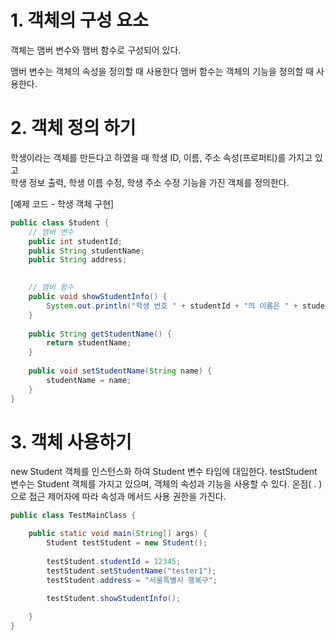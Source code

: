# 1. 객체의 구성 요소

객체는 맴버 변수와 맴버 함수로 구성되어 있다.

맴버 변수는 객체의 속성을 정의할 때 사용한다
맴버 함수는 객체의 기능을 정의할 때 사용한다.

# 2. 객체 정의 하기

학생이라는 객체를 만든다고 하였을 때 학생 ID, 이름, 주소 속성(프로퍼티)를 가지고 있고\
학생 정보 출력, 학생 이름 수정, 학생 주소 수정 기능을 가진 객체를 정의한다.


[예제 코드 - 학생 객체 구현]
``` java
public class Student {
	// 맴버 변수
	public int studentId;
	public String studentName;
	public String address;
	

	// 맴버 함수
	public void showStudentInfo() {
		System.out.println("학생 번호 " + studentId + "의 이름은 " + studentName+ "이고, 주소는 " + address + "이다.");
	}
	
	public String getStudentName() {
		return studentName;
	}
	
	public void setStudentName(String name) {
		studentName = name;
	}
}
```

# 3. 객체 사용하기

new Student 객체를 인스턴스화 하여 Student 변수 타입에 대입한다.
testStudent 변수는 Student 객체를 가지고 있으며, 객체의 속성과 기능을 사용할 수 있다.
온점( . )으로 접근 제어자에 따라 속성과 메서드 사용 권한을 가진다.


```java
public class TestMainClass {

	public static void main(String[] args) {
		Student testStudent = new Student();
		
		testStudent.studentId = 12345;
		testStudent.setStudentName("tester1");
		testStudent.address = "서울특별시 행복구";
		
		testStudent.showStudentInfo();

	}
}
```